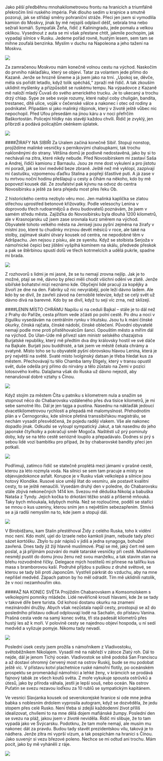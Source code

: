 <!-- Jak se nejlevněji dostat z Třebíče do Vladivostoku? Samozřejmě stopem. Volím nejkratší trasu, kterou létají letadla, a doufám, že cestu přežiji. Ve Varšavě poznávám lavičku, kde jsem kdysi probděla noc. V Rize posouvám hodinky poprvé o hodinu napřed. Když se ptám, kudy do Moskvy, kdosi mávne ledabyle rukou směrem k východu. Kostelíky pomalu mění svůj severský charakter a začínají se objevovat zlaté báně. -->

Jako pěší předběhnu mnohakilometrovou frontu na hranicích a triumfálně překročím linii ruského impéria. Pak dlouho sedím u krajnice a smutně pozoruji, jak se střídají směny pohraniční stráže. Přeci jen jsem si vymodlila kamion do Moskvy, jinak by mě nejspíš odplavil déšť, sebrala tma nebo sežrali komáři. Sympaťák Žeňa, řidič z Kaliningradu, jede pomalu a velkou oklikou. Vysednout z auta se mi však přestane chtít, jakmile pochopím, jak vypadají silnice v Rusku. Jedeme pořád rovně, hustým lesem, sem tam se mihne zoufalá benzinka. Myslím v duchu na Napoleona a jeho tažení na Moskvu.

![](/img/articles/vychod/vychod1.jpg)

Za zamračenou Moskvou mám konečně volnou cestu na východ. Naskočím do prvního náklaďáku, který se objeví. Tatar za volantem jede přímo do Kazaně. Jenže se hrozně šineme a já jsem jako na trní. „Upokoj se, děvče, měla sis pořídit letadlo, když tolik spěcháš,“ zpraží mě řidič. A tak zkouším uklidnit myšlenky a přizpůsobit se ruskému tempu. Na výpadovce z Kazaně mě naloží mladý Čuvaš do svého amerického trucku. Je to ukecaný a trochu drzý chlap. Sype ze sebe svoje rozumy, které nabyl coby chuligán, bandita, trestanec, dítě ulice, voják v čečenské válce a nakonec i otec od rodiny a podnikatel. Připadám si jako malinký ribjonok, který v životě ještě vůbec nic nepochopil. Před Ufou přesedám na jinou káru a v noci přefrčím Baškortostán. Policejní hlídky nás stavějí každou chvíli. Řidič je zvyklý, jen přibrzdí a podává policajtům okénkem úplatek.

![](/img/articles/vychod/vychod2.jpg)

####ŽIRAFY NA SIBIŘI
Za Uralem začíná konečně Sibiř. Stopuji nonstop, projíždíme malinké vesničky s perníkovými chaloupkami, tak trochu nakloněnými do strany. Většina domů je podivně nedostavěná, jako by si to nechávali na zítra, které nikdy nebude. Před Novosibirskem mi zastaví Saša a Andrej, řidiči kamionu z Barnaulu. Jsou ze mne dost vykulení a pro jistotu mi poradí, jak se loví medvěd beze zbraně. Ještě než mě vyklopí, zazpívají mi častušku, vzpomenou ďaďku Stalina a popřejí šťastlivé puti. A já zase v tu mrtvou noční hodinu přešlapuji u cesty a číhám na někoho, kdo by mě popovezl kousek dál. Ze zoufalství pak kývnu na odvoz do centra Novosibirsku a ještě za šera přejedu most přes řeku Ob.

Z historického centra nezbylo věru moc. Jen malinká kaplička se zlatou střechou uprostřed betonové křižovatky. Podle velesochy Lenina v doprovodu třech rudoarmějců a dvou budovatelů poznávám, že jsem v samém středu města. Zajížďka do Novosibirsku byla dlouhá 1200 kilometrů, ale v Krasnojarsku už jsem zase srovnala kurz směrem na východ. Obyvatelé tohoto velkého města na Jeniseji jsou pyšní zejména na žirafy v místní zoo, které tu chudinky mrznou devět měsíců v roce, ale také na stolby, zajímavé skalní útvary kousek od centra, ne nepodobné těm v Adršpachu. Jen nejsou z písku, ale ze syenitu. Když se stolbista Serjoža v námořnické čepici bez jištění vyšplhá komínem na skálu, předvede přeskok a pak se štěrbinou spustí dolů ve třech kotrmelcích a udělá pukrle, spadne mi brada.

![](/img/articles/vychod/vychod3.jpg)

Z rozhovorů s lidmi je mi jasné, že se tu nemají zrovna nejlíp. Jak je to možné, ptají se mě, dávno by přeci měli chodit všichni odění ve zlatě. Jenže sibiřské bohatství mizí neznámo kde. Obyčejní lidé pracují za kopějky a živoří ze dne na den. Fabriky už nic nevyrábějí, pole leží dávno ladem. Ale kdo by se divil, že zavřeli závod na černobílé televize, když se celý svět už dávno dívá na barevné. Kdo by se divil, když tu sejí víc zrna, než sklízejí.

####LENIN MÍSTO CHRÁMU
Napíšu si na ceduli Bajkal – stále je to dál než z Prahy do Paříže, cesta přitom vede zčásti po polní cestě. Po dnu a noci v žigulíku vysedávám na centrálním rynku v Irkutsku. Jsou tu k mání čínské okurky, čínská rajčata, čínské nádobí, čínské oblečení. Původní obyvatelé
nemají podle mne proti přistěhovalcům šanci. Opouštím město a mířím dál na východ. Do Ulan-Ude mě přivezl sám ministr selského chazajstva
Burjatské republiky, který mě předtím dva dny královsky hostil ve své dáče na Bajkale. Burjati jsou buddhisté, a tak jsem ve městě čekala chrámy a svatyně. Místo toho se tu obyvatelé pyšní obrovskou hlavou Lenina, která je prý největší na světě. Svaté místo Ivolginský datsan je třeba hledat kus za městem. Přechovávají tu tělo Chamba lamy Etigely, který v transu opustil svět, duše odešla prý přímo do nirvány a tělo zůstalo na Zemi v pozici lotosového květu. Dalajlama však do Ruska už dávno nejezdí, aby nenarušoval dobré vztahy s Čínou.

![](/img/articles/vychod/vychod8.jpg)

Když stojím za městem Čita u patníku s kilometrem nula a snažím se stopnout něco do Chabarovsku vzdáleného přes dva tisíce kilometrů, je mi sebe samotné líto. Dál je jen tajga a pustina. Nasednu na náklaďák jedoucí dvacetikilometrovou rychlostí a přepadá mě malomyslnost. Přehodnotím plán a v Černogorsku, kde silnice přetíná transsibiřskou magistrálu, se nechám vysadit přesvědčená, že pojedu raději vlakem. Vše ale nakonec dopadlo jinak. Odkudsi se vyloupl sympatický Jakut, a tak nasednu do jeho japonské čtyřkolky a pokračuji směr Mogoča. Naštěstí už prý pominuly doby, kdy se na této cestě seriózně loupilo a přepadávalo. Dodnes si prý s sebou lidé vozí bambitku pro případ, že by chabarovské bandity přeci jen potkali.

![](/img/articles/vychod/vychod4.jpg)

Podřimuji, zatímco řidič se statečně proplétá mezi jámami v prašné cestě, kterou za léto rozmyla voda. Na silnici se sem tam pracuje a místy se objevujedokonce asfalt. Korupce je v Rusku však velkolepá a silnice jsou hotový Klondike. Rusové sice umějí lítat do vesmíru, ale postavit kvalitní cesty, to se ještě nenaučili. Vysedám druhý den v poledne, do Chabarovsku stále zbývá nekonečných 1414 km. Svezou mě děduška Nikolaj a babuška Nataša z Tyndy. Jejich kočka to drkotání těžko snáší a příšerně mňouká. Taky bych mňoukala, kdybych mohla. Než se rozloučíme, podělí se staříci se mnou o kus uzeniny, kterou sním jen s největším sebezapřením. Stmívá se a já radši nemyslím na to, kde jsem a stopuji dál.

![](/img/articles/vychod/vychod5.jpg)

V Birobidžanu, kam Stalin přestěhoval Židy z celého Ruska, toho k vidění moc není. Kdo mohl, ujel do Izraele nebo kamkoli jinam, nebude tady přeci sázet *kartóšku*. Zbylo tu pár nápisů v jidiš a jedna synagoga, bohužel zavřená. Dnes tady již žijí hlavně muslimové. Ptají se mě, jaký čert mě sem poslal, a já přijímám pozvání do malé tatarské vesničky při cestě. Muslimové nesmějí pustit do domu jinou ženu než svou manželku, a tak stavím stan na břehu rozvodněné říčky. Delegace mých hostitelů mi přinese na talířku kus masa s bramborovou kaší. Podruhé přijdou s puškou z druhé světové, se kterou se tady bili proti Japoncům. Vystřelí párkrát do vzduchu, aby na mne nepřišel medvěd. Zápach patron by ho měl odradit. Tím mě uklidnili natolik, že v noci nezamhouřím oko.

####AŽ NA KONEC SVĚTA
Projíždím Chabarovskem a Komsomolskem s velkolepými pomníky mládeže. Lidé nevěřícně kroutí hlavami, kde že se tady v takové díře bere turista. Od kohosi dostanu okurku na znamení mezinárodní družby. Abych však nezůstala napůl cesty, prostopuji se až do posledního přístavu odkud odplouvají lodě na Sachalin, do přístavu Vanina. Prašná cesta vede na samý konec světa, tři sta padesát kilometrů přes hustý les až k moři. V polovině cesty se najednou objeví hospoda, u ní sedí medvěd a vylizuje pomyje. Nikomu tady nevadí.

![](/img/articles/vychod/vychod6.jpg)

Poslední úsek cesty jsem prožila s námořníkem z Vladivostoku, světoběžníkem Nikolajem. Vysadil mě na nábřeží v zátoce Zlatý roh. Dál to nejde, dál je jenom Tichý oceán. Vladivostok se silně podobá San Franciscu a až dostaví ohromný červený most na ostrov Ruskij, bude se mu podobat ještě víc. V přístavu kotví plachetnice ruské námořní flotily, po oceánském prospektu se promenádují námořníci a lehké ženy, v krámcích se prodává fajnový tabák ze všech koutů světa. Z moře vykukuje spousta ostrůvků a útesů, jako by příroda váhala, jestli je lepší souš, nebo oceán. Na ostrov Puťatin se svezu rezavou loďkou za 10 rublů se sympatickým kapitánem.

Ve vesnici Slavjanka kousek od severokorejské hranice si ode mne jedna babka s noblesním drdolem vyprosila autogram, když se dozvěděla, že jedu stopem přes celé Rusko. Není třeba si zdejší každodenní život příliš idealizovat, chvílemi to na mne dělá dojem mafiánské žumpy. Poslední den se svezu na pláž, jakou jsem v životě neviděla. Řidič mi slibuje, že to tam vypadá jako ve Švýcarsku. Podotknu, že tam
moře nemají, ale musím mu nakonec dát za pravdu. Budou tady stavět prezidentskou vilu, taková je to nádhera. Jenže zítra mi vyprší vízum, a tak pospíchám na hranici s Čínou. Jako suvenýr si vezu březové poleno. Nechce se mi odtud ani trochu. Mám pocit, jako by mě vyháněli z ráje.

![](/img/articles/vychod/vychod7.jpg)
